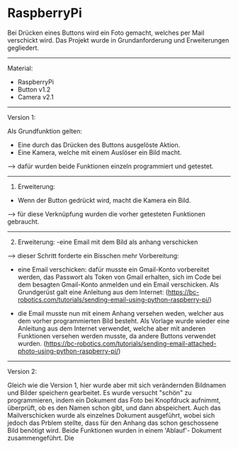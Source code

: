 # RaspberryPi
Bei Drücken eines Buttons wird ein Foto gemacht, welches per Mail verschickt wird.
Das Projekt wurde in Grundanforderung und Erweiterungen gegliedert.

--------------------------

Material:
- RaspberryPi
- Button v1.2
- Camera v2.1

--------------------------
Version 1:

Als Grundfunktion gelten:
  - Eine durch das Drücken des Buttons ausgelöste Aktion.
  - Eine Kamera, welche mit einem Auslöser ein Bild macht.
  
  --> dafür wurden beide Funktionen einzeln programmiert und getestet.
  
________________________

1. Erweiterung:
  - Wenn der Button gedrückt wird, macht die Kamera ein Bild.
  
  --> für diese Verknüpfung wurden die vorher getesteten Funktionen gebraucht. 
  
________________________
  
2. Erweiterung:
  -eine Email mit dem Bild als anhang verschicken
  
  --> dieser Schritt forderte ein Bisschen mehr Vorbereitung: 
        
   - eine Email verschicken: dafür musste ein Gmail-Konto vorbereitet werden, das Passwort als Token von Gmail erhalten, sich im Code bei dem besagten Gmail-Konto anmelden und ein Email verschicken. Als Grundgerüst galt eine Anleitung aus dem Internet: 
      (https://bc-robotics.com/tutorials/sending-email-using-python-raspberry-pi/)
      

   - die Email musste nun mit einem Anhang versehen weden, welcher aus dem vorher programmierten Bild besteht. Als Vorlage wurde wieder eine Anleitung aus dem Internet verwendet, welche aber mit anderen Funktionen versehen werden musste, da andere Buttons verwendet wurden. 
      (https://bc-robotics.com/tutorials/sending-email-attached-photo-using-python-raspberry-pi/)
      
___________________________
Version 2:

Gleich wie die Version 1, hier wurde aber mit sich verändernden Bildnamen und Bilder speichern gearbeitet. Es wurde versucht "schön" zu programmieren, indem ein Dokument das Foto bei Knopfdruck aufnimmt, überprüft, ob es den Namen schon gibt, und dann abspeichert. Auch das Mailverschicken wurde als einzelnes Dokument ausgeführt, wobei sich jedoch das Prblem stellte, dass für den Anhang das schon geschossene Bild benötigt wird. Beide Funktionen wurden in einem 'Ablauf'- Dokument zusammengeführt. Die 
